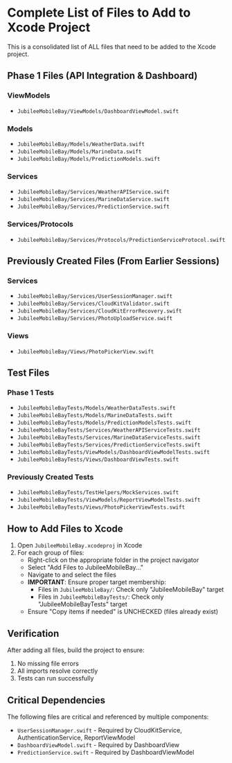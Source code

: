 # Complete List of Files to Add to Xcode Project

This is a consolidated list of ALL files that need to be added to the Xcode project.

## Phase 1 Files (API Integration & Dashboard)

### ViewModels
- `JubileeMobileBay/ViewModels/DashboardViewModel.swift`

### Models
- `JubileeMobileBay/Models/WeatherData.swift`
- `JubileeMobileBay/Models/MarineData.swift`
- `JubileeMobileBay/Models/PredictionModels.swift`

### Services
- `JubileeMobileBay/Services/WeatherAPIService.swift`
- `JubileeMobileBay/Services/MarineDataService.swift`
- `JubileeMobileBay/Services/PredictionService.swift`

### Services/Protocols
- `JubileeMobileBay/Services/Protocols/PredictionServiceProtocol.swift`

## Previously Created Files (From Earlier Sessions)

### Services
- `JubileeMobileBay/Services/UserSessionManager.swift`
- `JubileeMobileBay/Services/CloudKitValidator.swift`
- `JubileeMobileBay/Services/CloudKitErrorRecovery.swift`
- `JubileeMobileBay/Services/PhotoUploadService.swift`

### Views
- `JubileeMobileBay/Views/PhotoPickerView.swift`

## Test Files

### Phase 1 Tests
- `JubileeMobileBayTests/Models/WeatherDataTests.swift`
- `JubileeMobileBayTests/Models/MarineDataTests.swift`
- `JubileeMobileBayTests/Models/PredictionModelsTests.swift`
- `JubileeMobileBayTests/Services/WeatherAPIServiceTests.swift`
- `JubileeMobileBayTests/Services/MarineDataServiceTests.swift`
- `JubileeMobileBayTests/Services/PredictionServiceTests.swift`
- `JubileeMobileBayTests/ViewModels/DashboardViewModelTests.swift`
- `JubileeMobileBayTests/Views/DashboardViewTests.swift`

### Previously Created Tests
- `JubileeMobileBayTests/TestHelpers/MockServices.swift`
- `JubileeMobileBayTests/ViewModels/ReportViewModelTests.swift`
- `JubileeMobileBayTests/Views/PhotoPickerViewTests.swift`

## How to Add Files to Xcode

1. Open `JubileeMobileBay.xcodeproj` in Xcode
2. For each group of files:
   - Right-click on the appropriate folder in the project navigator
   - Select "Add Files to JubileeMobileBay..."
   - Navigate to and select the files
   - **IMPORTANT**: Ensure proper target membership:
     - Files in `JubileeMobileBay/`: Check only "JubileeMobileBay" target
     - Files in `JubileeMobileBayTests/`: Check only "JubileeMobileBayTests" target
   - Ensure "Copy items if needed" is UNCHECKED (files already exist)

## Verification

After adding all files, build the project to ensure:
1. No missing file errors
2. All imports resolve correctly
3. Tests can run successfully

## Critical Dependencies

The following files are critical and referenced by multiple components:
- `UserSessionManager.swift` - Required by CloudKitService, AuthenticationService, ReportViewModel
- `DashboardViewModel.swift` - Required by DashboardView
- `PredictionService.swift` - Required by DashboardViewModel